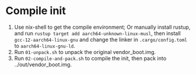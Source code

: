 # Compile init

1. Use nix-shell to get the compile environment; Or manually install rustup, and run `rustup target add aarch64-unknown-linux-musl`, then install `gcc-12-aarch64-linux-gnu` and change the linker in `.cargo/config.toml` to `aarch64-linux-gnu-ld`.
2. Run `01-unpack.sh` to unpack the original vendor_boot.img.
3. Run `02-compile-and-pack.sh` to compile the init, then pack into ../out/vendor_boot.img.

